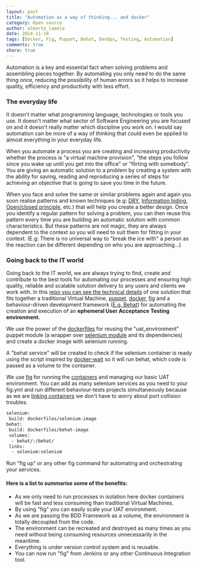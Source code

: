 ```yaml
---
layout: post
title: "Automation as a way of thinking... and docker"
category: Open source
author: alberto_lamela
date: 2014-11-10
tags: [Docker, Fig, Puppet, Behat, DevOps, Testing, Automation]
comments: true
share: true
---
```


Automation is a key and essential fact when solving problems and assembling pieces together. By automating you only need to do the same thing once, reducing the possibility of human errors so it helps to increase quality, efficiency and productivity with less effort.

### The everyday life
It doesn't matter what programming language, technologies or tools you use. It doesn't matter what sector of Software Engineering you are focused on and it doesn't really matter which discipline you work on. I would say automation can be more of a way of thinking that could even be applied to almost everything in your everyday life.

When you automate a process you are creating and increasing productivity whether the process is "a virtual machine provision", "the steps you follow since you wake up until you get into the office" or "flirting with somebody". You are giving an automatic solution to a problem by creating a system with the ability for saving, reading and reproducing a series of steps for achieving an objective that is going to save you time in the future.

When you face and solve the same or similar problems again and again you soon realise patterns and known techniques (e.g: [DRY](http://en.wikipedia.org/wiki/Don't_repeat_yourself), [Information hiding](http://en.wikipedia.org/wiki/Information_hiding), [Open/closed principle](http://en.wikipedia.org/wiki/Open/closed_principle), etc.) that will help you create a better design. Once you identify a regular pattern for solving a problem, you can then reuse this pattern every time you are building an automatic solution with common characteristics. But these patterns are not magic, they are always dependent to the context so you will need to suit them for fitting in your context. (E.g: There is no universal way to "break the ice with" a person as the reaction can be different depending on who you are approaching...)

### Going back to the IT world
Going back to the IT world, we are always trying to find, create and contribute to the best tools for automating our processes and ensuring high quality, reliable and scalable solution delivery to any users and clients we work with.
In this [repo you can see the technical details](https://github.com/enxebre/fig-docker-uat) of one solution that fits together a traditional Virtual Machine, [puppet](https://docs.puppetlabs.com/), [docker](https://docs.docker.com/installation/), [fig](http://www.fig.sh/) and a behaviour-driven development framework ([E.g. Behat](http://docs.behat.org/en/v2.5/)) for automating the creation and execution of an **ephemeral User Acceptance Testing environment.**

We use the power of the [dockerfiles](http://docs.docker.com/reference/builder/) for reusing the "uat_environment" puppet module (a wrapper over [selenium module](https://forge.puppetlabs.com/jhoblitt/selenium) and its dependencies) and create a docker image with selenium running.

A "behat service" will be created to check if the selenium container is ready using the script inspired by [docker-wait](https://github.com/aanand/docker-wait) so it will run behat, which code is passed as a volume to the container.

We use  [fig](http://www.fig.sh/) for running the [containers](https://github.com/docker/docker/blob/master/README.md) and managing our basic UAT environment.
You can add as many selenium services as you need to your fig.yml and run different behaviour-tests projects simultaneously because as we are [linking containers](http://docs.docker.com/userguide/dockerlinks/) we don't have to worry about port collision troubles.
```bash 
selenium:
 build: dockerfiles/selenium-image
behat:
 build: dockerfiles/behat-image
 volumes:
  - behat/:/behat/
 links:
  - selenium:selenium
```

Run “fig up” or any other fig command for automating and orchestrating your services.

#### Here is a list to summarise some of the benefits:

- As we only need to run processes in isolation here docker containers will be fast and less consuming than traditional Virtual Machines.
- By using "fig" you can easily scale your UAT environment.
- As we are passing the BDD Framework as a volume, the environment is totally decoupled from the code.
- The environment can be recreated and destroyed as many times as you need without being consuming resources unnecessarily in the meantime.
- Everything is under version control system and is reusable.
- You can now run "fig" from Jenkins or any other Continuous Integration tool.
